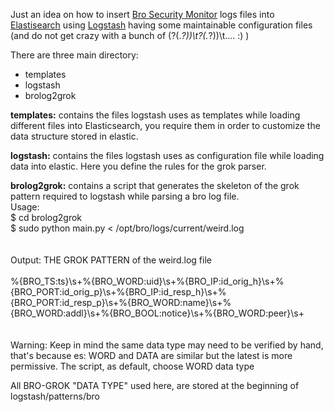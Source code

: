 Just an idea on how to insert [Bro Security Monitor](https://www.bro.org/ "The Bro Network Security Monitor") logs files into [Elastisearch](https://www.elastic.co/products/elasticsearch) using [Logstash](https://www.elastic.co/products/logstash)  having some maintainable configuration files (and do not get crazy with a bunch of (?<ts>(.*?))\t?<uid>(.*?))\t.... :) )


There are three main directory:
- templates
- logstash
- brolog2grok


**templates:**
contains  the files logstash uses as templates  while  loading  different
files into Elasticsearch, you require them in order to customize the data
structure stored in  elastic.


**logstash:**
contains the files logstash uses as configuration file while loading
data into elastic.
Here you define the rules for the grok parser.


**brolog2grok:**
contains  a script that generates the skeleton of the  grok pattern
required  to logstash while parsing  a bro log file.
<br />
Usage:<br />
$ cd brolog2grok<br />
$ sudo python main.py < /opt/bro/logs/current/weird.log
<br />
<br />
<br />
Output: THE GROK PATTERN of the weird.log file
<br />
<br />
%{BRO_TS:ts}\s+%{BRO_WORD:uid}\s+%{BRO_IP:id_orig_h}\s+%{BRO_PORT:id_orig_p}\s+%{BRO_IP:id_resp_h}\s+%{BRO_PORT:id_resp_p}\s+%{BRO_WORD:name}\s+%{BRO_WORD:addl}\s+%{BRO_BOOL:notice}\s+%{BRO_WORD:peer}\s+
<br />
<br />
<br />
Warning:
Keep in mind the same data type may need to be verified by hand, that's because
es: WORD and DATA are similar but the latest is more permissive.
The script, as default, choose WORD data type


All BRO-GROK "DATA TYPE" used here, are stored at the beginning of logstash/patterns/bro
